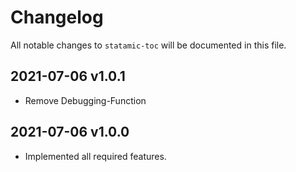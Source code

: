 # Changelog

All notable changes to `statamic-toc` will be documented in this file.

## 2021-07-06 v1.0.1

- Remove Debugging-Function

## 2021-07-06 v1.0.0

- Implemented all required features.
